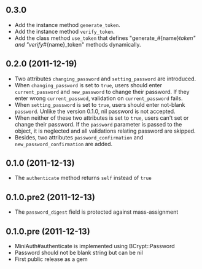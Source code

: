 ## 0.3.0

* Add the instance method `generate_token`.
* Add the instance method `verify_token`.
* Add the class method `use_token` that defines "generate_#{name}_token" and
  "verify_#{name}_token" methods dynamically.  

## 0.2.0 (2011-12-19)

* Two attributes `changing_password` and `setting_password` are introduced.
* When `changing_password` is set to `true`, users should enter `current_password`
  and `new_password` to change their password. If they enter wrong `current_passwod`,
  validation on `current_password` fails.
* When `setting_password` is set to `true`, users should enter not-blank `password`.
  Unlike the version 0.1.0, nil password is not accepted.
* When neither of these two attributes is set to `true`, users can't set or change
  their password. If the `password` parameter is passed to the object,
  it is neglected and all validations relating password are skipped.
* Besides, two attributes `password_confirmation` and `new_password_confirmation`
  are added.

## 0.1.0 (2011-12-13)

* The `authenticate` method returns `self` instead of `true`

## 0.1.0.pre2 (2011-12-13)

* The `password_digest` field is protected against mass-assignment

## 0.1.0.pre (2011-12-13)

* MiniAuth#authenticate is implemented using BCrypt::Password
* Password should not be blank string but can be nil 
* First public release as a gem

